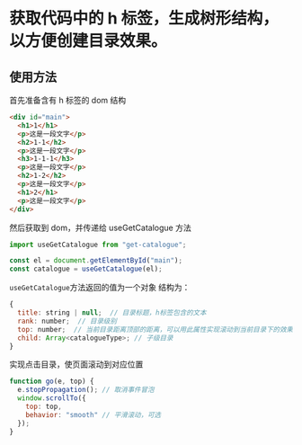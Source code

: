 # 获取代码中的 h 标签，生成树形结构，以方便创建目录效果。

## 使用方法

首先准备含有 h 标签的 dom 结构

```html
<div id="main">
  <h1>1</h1>
  <p>这是一段文字</p>
  <h2>1-1</h2>
  <p>这是一段文字</p>
  <h3>1-1-1</h3>
  <p>这是一段文字</p>
  <h2>1-2</h2>
  <p>这是一段文字</p>
  <h1>2</h1>
  <p>这是一段文字</p>
</div>
```

然后获取到 dom，并传递给 useGetCatalogue 方法

```js
import useGetCatalogue from "get-catalogue";

const el = document.getElementById("main");
const catalogue = useGetCatalogue(el);
```

`useGetCatalogue`方法返回的值为一个对象
结构为：

```js
{
  title: string | null;  // 目录标题，h标签包含的文本
  rank: number;  // 目录级别
  top: number;  // 当前目录距离顶部的距离，可以用此属性实现滚动到当前目录下的效果
  child: Array<catalogueType>; // 子级目录
}
```

实现点击目录，使页面滚动到对应位置

```js
function go(e, top) {
  e.stopPropagation(); // 取消事件冒泡
  window.scrollTo({
    top: top,
    behavior: "smooth" // 平滑滚动，可选
  });
}
```
